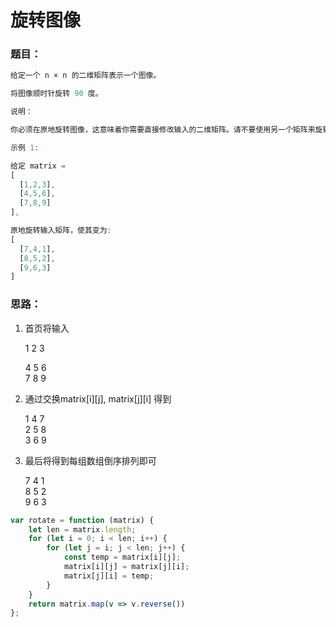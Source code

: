 # 旋转图像

### 题目：

```javascript
给定一个 n × n 的二维矩阵表示一个图像。

将图像顺时针旋转 90 度。

说明：

你必须在原地旋转图像，这意味着你需要直接修改输入的二维矩阵。请不要使用另一个矩阵来旋转图像。

示例 1:

给定 matrix = 
[
  [1,2,3],
  [4,5,6],
  [7,8,9]
],

原地旋转输入矩阵，使其变为:
[
  [7,4,1],
  [8,5,2],
  [9,6,3]
]
```

### 

### 思路：

1. 首页将输入

   1 2 3 

   4 5 6   
   7 8 9

2. 通过交换matrix\[i\]\[j\], matrix\[j\]\[i\] 得到

   1 4 7   
   2 5 8  
    3 6 9

3. 最后将得到每组数组倒序排列即可

   7 4 1   
   8 5 2   
   9 6 3

```javascript
var rotate = function (matrix) {
    let len = matrix.length;
    for (let i = 0; i < len; i++) {
        for (let j = i; j < len; j++) {
            const temp = matrix[i][j];
            matrix[i][j] = matrix[j][i];
            matrix[j][i] = temp;
        }
    }
    return matrix.map(v => v.reverse())
};
```

